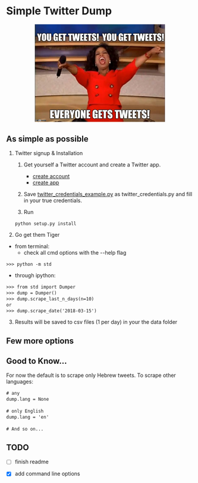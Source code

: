 # Simple Twitter Dump  

<p align="center">
  <img src="imgs/opera_meme.jpg" width="350" alt="Everyone gets a tweets!"/>
</p>

As simple as possible 
---
1. Twitter signup & Installation
    1. Get yourself a Twitter account and create a Twitter app.
        - [create account](https://help.twitter.com/en/create-twitter-account)  
        - [create app](http://docs.inboundnow.com/guide/create-twitter-application/)
    
    2. Save [twitter_credentials_example.py](std/twitter_credentials_example.py) as twitter_credentials.py and fill in your true credentials.
    
    3. Run   
    ~~~~
    python setup.py install
    ~~~~
2. Go get them Tiger
 * from terminal:
    * check all cmd options with the --help flag
 ~~~
 >>> python -m std
 ~~~
 
 * through ipython:
  ~~~
  >>> from std import Dumper
  >>> dump = Dumper()
  >>> dump.scrape_last_n_days(n=10)
  or
  >>> dump.scrape_date('2018-03-15')
  ~~~
3. Results will be saved to csv files (1 per day) in your the data folder

Few more options
---

Good to Know...
---

For now the default is to scrape only Hebrew tweets.
To scrape other languages:
~~~
# any
dump.lang = None

# only English
dump.lang = 'en'

# And so on...
~~~

TODO
---
- [ ] finish readme
- [x] add command line options

